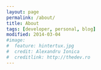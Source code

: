 ```yaml
---
layout: page
permalink: /about/
title: About 
tags: [developer, personal, blog]
modified: 2014-03-04
#image:
#  feature: hintertux.jpg
#  credit: Alexandru Ionica
#  creditlink: http://thedev.ro
---
```


